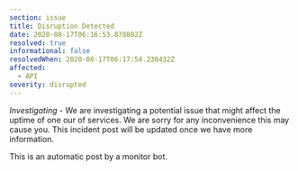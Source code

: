 ```yaml
---
section: issue
title: Disruption Detected
date: 2020-08-17T06:16:53.878802Z
resolved: true
informational: false
resolvedWhen: 2020-08-17T06:17:54.238432Z
affected:
  - API
severity: disrupted
---
```

*Investigating* - We are investigating a potential issue that might affect the uptime of one our of services. We are sorry for any inconvenience this may cause you. This incident post will be updated once we have more information.

This is an automatic post by a monitor bot.
        